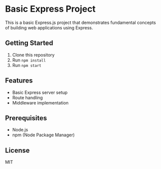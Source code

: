 # Basic Express Project

This is a basic Express.js project that demonstrates fundamental concepts of building web applications using Express.

## Getting Started

1. Clone this repository
2. Run `npm install`
3. Run `npm start`

## Features

- Basic Express server setup
- Route handling
- Middleware implementation

## Prerequisites

- Node.js
- npm (Node Package Manager)

## License

MIT
